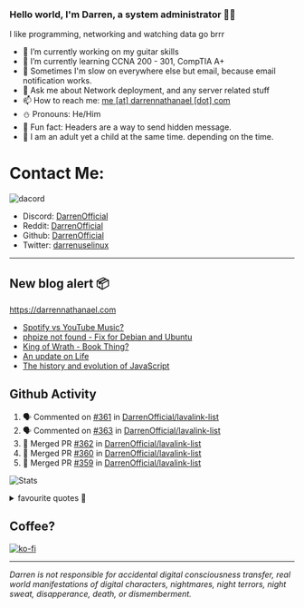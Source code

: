### Hello world, I'm Darren, a system administrator 👨‍💻
I like programming, networking and watching data go brrr


- 🔭 I’m currently working on my guitar skills
- 🌴 I’m currently learning CCNA 200 - 301, CompTIA A+ 
- 🚀 Sometimes I'm slow on everywhere else but email, because email notification works.
- 💬 Ask me about Network deployment, and any server related stuff 
- 📫 How to reach me: [me [at] darrennathanael [dot] com](mailto:me@darrennathanael.com) 
- ⛄️ Pronouns: He/Him
- 🍪 Fun fact: Headers are a way to send hidden message.
- 🍻 I am an adult yet a child at the same time. depending on the time.

# Contact Me:

![dacord](https://discord.c99.nl/widget/theme-4/508296903960821771.png)

- Discord: [DarrenOfficial](https://discord.darrennathanael.com)
- Reddit: [DarrenOfficial](https://reddit.com/u/DarrenOfficiallol)
- Github: [DarrenOfficial](https://github.com/DarrenOfficial)
- Twitter: [darrenuselinux](https://twitter.com/darrenuselinux)


---
## New blog alert 📦
https://darrennathanael.com
<!-- BLOG-POST-LIST:START -->
- [Spotify vs YouTube Music?](https://blog.darrennathanael.com/posts/spotify-or-youtube-music/)
- [phpize not found - Fix for Debian and Ubuntu](https://blog.darrennathanael.com/posts/phpize-not-found/)
- [King of Wrath - Book Thing?](https://blog.darrennathanael.com/posts/king-of-wrath/)
- [An update on Life](https://blog.darrennathanael.com/posts/an-update-on-life/)
- [The history and evolution of JavaScript](https://blog.darrennathanael.com/posts/origin-of-javascript/)
<!-- BLOG-POST-LIST:END -->

## Github Activity
<!--START_SECTION:activity-->
1. 🗣 Commented on [#361](https://github.com/DarrenOfficial/lavalink-list/pull/361#issuecomment-1757849168) in [DarrenOfficial/lavalink-list](https://github.com/DarrenOfficial/lavalink-list)
2. 🗣 Commented on [#363](https://github.com/DarrenOfficial/lavalink-list/pull/363#issuecomment-1757847683) in [DarrenOfficial/lavalink-list](https://github.com/DarrenOfficial/lavalink-list)
3. 🎉 Merged PR [#362](https://github.com/DarrenOfficial/lavalink-list/pull/362) in [DarrenOfficial/lavalink-list](https://github.com/DarrenOfficial/lavalink-list)
4. 🎉 Merged PR [#360](https://github.com/DarrenOfficial/lavalink-list/pull/360) in [DarrenOfficial/lavalink-list](https://github.com/DarrenOfficial/lavalink-list)
5. 🎉 Merged PR [#359](https://github.com/DarrenOfficial/lavalink-list/pull/359) in [DarrenOfficial/lavalink-list](https://github.com/DarrenOfficial/lavalink-list)
<!--END_SECTION:activity-->


![Stats](https://github-readme-stats.vercel.app/api?username=DarrenOfficial&layout=compact&hide_border=true&hide_title=true&count_private=true&include_all_commits=true&show_icons=true&bg_color=00000000&text_color=c3c6ce&icon_color=4e64f7)


<details>
<summary>favourite quotes 🍻</summary>
<br>
<i>"Always trust what others say or write without ever questioning them. Especially their code."</i> -Albert Einstein
<br><br>
  <i>"If she this easy, then she prolly got a diseasy"</i> -Dr Martin Luther King
  <br><br>
  <i>"If a woman is giving you what you want, it is deception."</i> -Sun Tzu, Art of War
</details>


## Coffee?

[![ko-fi](https://ko-fi.com/img/githubbutton_sm.svg)](https://ko-fi.com/R6R1311CB)

---

_Darren is not responsible for accidental digital consciousness transfer, real world manifestations of digital characters, nightmares, night terrors, night sweat, disapperance, death, or dismemberment._
